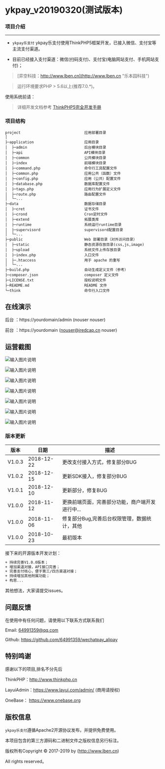ykpay_v20190320(测试版本)
===============

### 项目介绍
***

- `ykpay乐支付` ykpay乐支付使用ThinkPHP5框架开发，已接入微信、支付宝等主流支付渠道。

- 目前已经接入支付渠道：微信(扫码支付)、支付宝(电脑网站支付、手机网站支付)；

> [弈空科技：http://www.lben.cn](http://www.lben.cn "乐本园科技")


> 运行环境要求PHP > 5.6以上(推荐7.0.*)。

使用系统前请：

>详细开发文档参考 [ThinkPHP5完全开发手册](http://www.kancloud.cn/manual/thinkphp5)

### 项目结构

```
project                             应用部署目录
│
├─application                       应用目录
│  ├─admin                          后台模块目录
│  ├─api                            API模块目录
│  ├─common                         公共模块目录
│  ├─index                          前端模块目录
│  ├─command.php                    命令行工具配置文件
│  ├─common.php                     应用公共（函数）文件
│  ├─config.php                     应用（公共）配置文件
│  ├─database.php                   数据库配置文件
│  ├─tags.php                       应用行为扩展定义文件
│  ├─route.php                      路由配置文件
│  └─...
├─data                              数据存储目录
│  ├─cret                           证书文件
│  ├─crond                          Cron定时文件
│  ├─extend                         拓展类库
│  ├─runtime                        系统运行runtime目录
│  ├─supervisord                    supervisord配置目录
│  └─...
├─public                            Web 部署目录（对外访问目录）
│  ├─static                         静态资源存放目录(css,js,image)
│  ├─upload                         系统文件上传存放目录
│  ├─index.php                      入口文件
│  ├─.htaccess                      用于 apache 的重写
│  └─...
├─build.php                         自动生成定义文件（参考）
├─composer.json                     composer 定义文件
├─LICENSE.txt                       授权说明文件
├─README.md                         README 文件
└─think                             命令行入口文件
```

## **在线演示**

后台 ：https://yourdomain/admin  (nouser nouser) 

前台 ：https://yourdomain (nouser@iredcap.cn nouser) 


## **运营截图**

![输入图片说明](https://t2.wodetu.cn/2018/11/13/b607987dd8dafcf770a1f566e6acafc7.png "商户平台")

![输入图片说明](https://t3.wodetu.cn/2018/11/13/5cca82d9e18380316fe1c3a98870bce9.png "商户平台")

![输入图片说明](https://t2.wodetu.cn/2018/11/07/89b6b3846f0d6bedfe6a56e18218c7d0.png "运营平台")

![输入图片说明](https://t3.wodetu.cn/2018/11/07/d5d6a3563b9f926cfaa751814a61f0ad.png "运营平台")

![输入图片说明](https://t4.wodetu.cn/2018/11/07/bd094bcaa6aed7d6054e706dfa2155b7.png "运营平台")

![输入图片说明](https://t3.wodetu.cn/2018/11/07/945e8aca35925fc2210831fcb0b7eca2.png "运营平台")

![输入图片说明](https://t2.wodetu.cn/2018/11/07/19ebbd6a728bae38e0cbb776b59a252b.png "运营平台")

### 版本更新

版本 |日期 |描述
------- | ------- | -------
V1.0.3 | 2018-12-22 | 更改支付接入方式，修复部分BUG
V1.0.2 | 2018-12-15 | 更新SDK接入，修复部分BUG
V1.0.1 | 2018-12-10 | 更新部分，修复BUG
V1.0.0 |2018-11-12 |更换前端页面，完善部分功能，商户端开发进行中...
V1.0.0 |2018-11-06 |修复部分Bug,完善后台权限管理，数据统计，其他
V1.0.0 |2018-10-23 |最初版本

接下来的开源版本开发计划：
```html
+ 持续完善V1.0.0版本；
+ 增加渠道对接，API接口完善；
+ 完善支付核心，便于第三/四方渠道对接；
+ 持续增加其他附属功能；
+ 构思...

```
其他想法，大家请提交issues。

## **问题反馈**

在使用中有任何问题，请使用以下联系方式联系我们


Email: 64991359@qq.com

Github: https://github.com/64991359/wechatpay_alipay



## **特别鸣谢**

感谢以下的项目,排名不分先后

ThinkPHP：http://www.thinkphp.cn

LayuiAdmin：https://www.layui.com/admin/ (商用请授权)

OneBase： https://www.onebase.org


## **版权信息**

`ykpay乐支付`遵循Apache2开源协议发布，并提供免费使用。

本项目包含的第三方源码和二进制文件之版权信息另行标注。

版权所有Copyright © 2017-2019 by (http://www.lben.cn)

All rights reserved。



